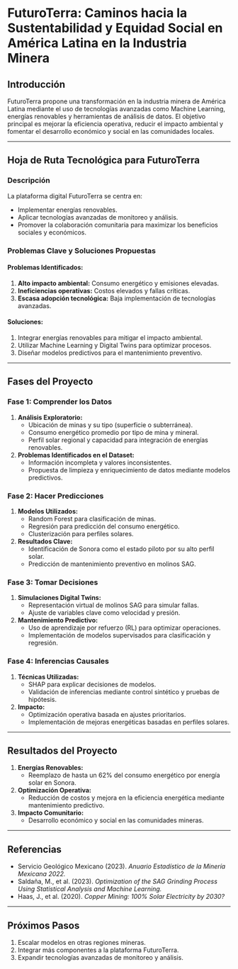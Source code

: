 
# FuturoTerra: Caminos hacia la Sustentabilidad y Equidad Social en América Latina en la Industria Minera

## Introducción
FuturoTerra propone una transformación en la industria minera de América Latina mediante el uso de tecnologías avanzadas como Machine Learning, energías renovables y herramientas de análisis de datos. El objetivo principal es mejorar la eficiencia operativa, reducir el impacto ambiental y fomentar el desarrollo económico y social en las comunidades locales.

---

## Hoja de Ruta Tecnológica para FuturoTerra
### Descripción
La plataforma digital FuturoTerra se centra en:
- Implementar energías renovables.
- Aplicar tecnologías avanzadas de monitoreo y análisis.
- Promover la colaboración comunitaria para maximizar los beneficios sociales y económicos.

### Problemas Clave y Soluciones Propuestas
#### Problemas Identificados:
1. **Alto impacto ambiental:** Consumo energético y emisiones elevadas.
2. **Ineficiencias operativas:** Costos elevados y fallas críticas.
3. **Escasa adopción tecnológica:** Baja implementación de tecnologías avanzadas.

#### Soluciones:
1. Integrar energías renovables para mitigar el impacto ambiental.
2. Utilizar Machine Learning y Digital Twins para optimizar procesos.
3. Diseñar modelos predictivos para el mantenimiento preventivo.

---

## Fases del Proyecto
### Fase 1: Comprender los Datos
1. **Análisis Exploratorio:**
   - Ubicación de minas y su tipo (superficie o subterránea).
   - Consumo energético promedio por tipo de mina y mineral.
   - Perfil solar regional y capacidad para integración de energías renovables.
2. **Problemas Identificados en el Dataset:**
   - Información incompleta y valores inconsistentes.
   - Propuesta de limpieza y enriquecimiento de datos mediante modelos predictivos.

### Fase 2: Hacer Predicciones
1. **Modelos Utilizados:**
   - Random Forest para clasificación de minas.
   - Regresión para predicción del consumo energético.
   - Clusterización para perfiles solares.
2. **Resultados Clave:**
   - Identificación de Sonora como el estado piloto por su alto perfil solar.
   - Predicción de mantenimiento preventivo en molinos SAG.

### Fase 3: Tomar Decisiones
1. **Simulaciones Digital Twins:**
   - Representación virtual de molinos SAG para simular fallas.
   - Ajuste de variables clave como velocidad y presión.
2. **Mantenimiento Predictivo:**
   - Uso de aprendizaje por refuerzo (RL) para optimizar operaciones.
   - Implementación de modelos supervisados para clasificación y regresión.

### Fase 4: Inferencias Causales
1. **Técnicas Utilizadas:**
   - SHAP para explicar decisiones de modelos.
   - Validación de inferencias mediante control sintético y pruebas de hipótesis.
2. **Impacto:**
   - Optimización operativa basada en ajustes prioritarios.
   - Implementación de mejoras energéticas basadas en perfiles solares.

---

## Resultados del Proyecto
1. **Energías Renovables:**
   - Reemplazo de hasta un 62% del consumo energético por energía solar en Sonora.
2. **Optimización Operativa:**
   - Reducción de costos y mejora en la eficiencia energética mediante mantenimiento predictivo.
3. **Impacto Comunitario:**
   - Desarrollo económico y social en las comunidades mineras.

---

## Referencias
- Servicio Geológico Mexicano (2023). *Anuario Estadístico de la Minería Mexicana 2022.*
- Saldaña, M., et al. (2023). *Optimization of the SAG Grinding Process Using Statistical Analysis and Machine Learning.*
- Haas, J., et al. (2020). *Copper Mining: 100% Solar Electricity by 2030?*

---

## Próximos Pasos
1. Escalar modelos en otras regiones mineras.
2. Integrar más componentes a la plataforma FuturoTerra.
3. Expandir tecnologías avanzadas de monitoreo y análisis.

